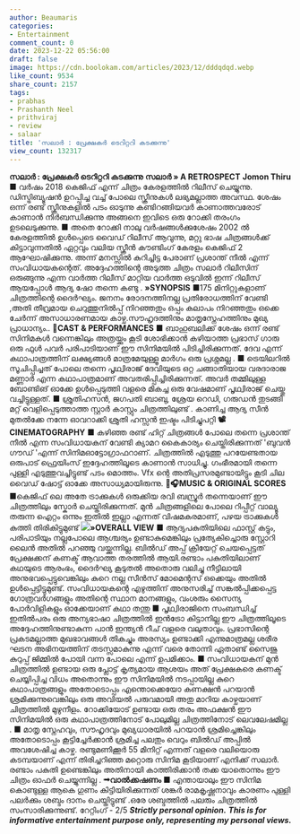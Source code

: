 ```yaml
---
author: Beaumaris
categories:
- Entertainment
comment_count: 0
date: 2023-12-22 05:56:00
draft: false
image: https://cdn.boolokam.com/articles/2023/12/dddqdqd.webp
like_count: 9534
share_count: 2157
tags:
- prabhas
- Prashanth Neel
- prithviraj
- review
- salaar
title: 'സലാർ : പ്രേക്ഷകർ ടെറിറ്ററി കടക്കുന്നു'
view_count: 132317
---
```


**സലാർ : പ്രേക്ഷകർ ടെറിറ്ററി കടക്കുന്നു** **സലാർ » A RETROSPECT** **Jomon Thiru** ■ വർഷം 2018 കെജിഫ് എന്ന് ചിത്രം കേരളത്തിൽ റിലീസ് ചെയ്യുന്നു. ഡിസ്ട്രിബ്യൂഷൻ ഉറപ്പിച്ച വച്ച് പോലെ സ്ക്രീനുകൾ ലഭ്യമല്ലാത്ത അവസ്ഥ. ശേഷം ഒന്ന് രണ്ട് സ്ക്രീനുകളിൽ പടം ഓടുന്നു കണ്ടിറങ്ങിയവർ കാണാത്തവരോട് കാണാൻ നിർബന്ധിക്കുന്നു അങ്ങനെ ഇവിടെ ഒരു റോക്കി തരംഗം ഉടലെടുക്കുന്നു. ■ അതെ റോക്കി നാലു വർഷങ്ങൾക്കുശേഷം 2002 ൽ കേരളത്തിൽ ഉൾപ്പെടെ വൈഡ് റിലീസ് ആവുന്നു, മറ്റു ഭാഷ ചിത്രങ്ങൾക്ക് കിട്ടാവുന്നതിൽ ഏറ്റവും വലിയ സ്ക്രീൻ കൗണ്ടിംഗ് കേരളം കെജിഫ് 2 ആഘോഷിക്കുന്നു. അന്ന് മനസ്സിൽ കുറിച്ചിട്ട പേരാണ് പ്രശാന്ത് നീൽ എന്ന് സംവിധായകന്റെത്. അദ്ദേഹത്തിന്റെ അടുത്ത ചിത്രം സലാർ റിലീസിന് ഒരുങ്ങുന്നു എന്ന വാർത്ത റിലീസ് മാറ്റിയ വാർത്ത ഒടുവിൽ ഇന്ന് റിലീസ് ആയപ്പോൾ ആദ്യ ഷോ തന്നെ കണ്ടു . **»SYNOPSIS** ■175 മിനിറ്റുകളാണ് ചിത്രത്തിന്റെ ദൈർഘ്യം. ജനനം രോദനത്തിനല്ല പ്രതിരോധത്തിന് വേണ്ടി ,അതി തീവ്രമായ ചെറുത്തുനിൽപ്പ് നിറഞ്ഞതും ഒപ്പം കലാപം നിറഞ്ഞതും ഒക്കെ ചേർന്ന് അസാധാരണമായ കാഴ്ച.സൗഹൃദത്തിനും മാതൃസ്നേഹത്തിനും മുഖ്യ പ്രാധാന്യം.. **👥CAST & PERFORMANCES** ■ ബാഹുബലിക്ക് ശേഷം ഒന്ന് രണ്ട് സിനിമകൾ വന്നെങ്കിലും അത്രയ്ക്കും കൂടി ശോഭിക്കാൻ കഴിയാത്ത പ്രഭാസ് ഗാരു ഒരു ഫുൾ പവർ പരിപാടിയാണ് ഈ സിനിമയിൽ പിടിച്ചിരിക്കുന്നത്. ദേവ എന്ന് കഥാപാത്രത്തിന് ലക്ഷ്യങ്ങൾ മാത്രമേയുള്ളൂ മാർഗം ഒരു പ്രശ്നമല്ല . ■ ട്രെയിലറിൽ സൂചിപ്പിച്ചത് പോലെ തന്നെ പൃഥ്വിരാജ് ദേവിയുടെ ഒറ്റ ചങ്ങാതിയായ വരദാരാജ മണ്ണാർ എന്ന കഥാപാത്രമാണ് അവതരിപ്പിച്ചിരിക്കുന്നത്. അവർ തമ്മിലുള്ള ബോണ്ടിങ്‌ ഓക്കേ ഉൾപ്പെടുത്തി വളരെ മികച്ച ഒരു വേഷമാണ് പൃഥ്വിരാജ് ചെയ്തു വച്ചിട്ടുള്ളത്. ■ ശ്രുതിഹസൻ, ജഗപതി ബാബു, ശ്രേയ റെഡി, ഗരുഡൻ തുടങ്ങി മറ്റ് വെളിപ്പെടുത്താത്ത സ്റ്റാർ കാസ്റ്റും ചിത്രത്തിലുണ്ട് . കാണിച്ച ആദ്യ സീൻ മുതൽക്കേ നന്നേ ഓവറാക്കി ശ്രുതി ഹസ്സൻ ഇഷ്ടം പിടിച്ചുപറ്റി **📽CINEMATOGRAPHY** ■ കഴിഞ്ഞ രണ്ട് ഹിറ്റ് ചിത്രങ്ങൾ പോലെ തന്നെ പ്രശാന്ത് നീൽ എന്ന സംവിധായകന് വേണ്ടി ക്യാമറ കൈകാര്യം ചെയ്തിരിക്കുന്നത് 'ബുവൻ ഗൗഡ് 'എന്ന് സിനിമഓട്ടോഗ്രാഫറാണ്. ചിത്രത്തിൽ എടുത്തു പറയേണ്ടതായ ഒരുപാട് ഫ്രെയിംസ് ഇദ്ദേഹത്തിലൂടെ കാണാൻ സാധിച്ചു. ഗംഭീരമായി തന്നെ പുള്ളി എടുത്തുവച്ചിട്ടുണ്ട് പടം മൊത്തം. Vfx ന്റെ അതിപ്രസരമുണ്ടായിട്ടും കൂടി ചില വൈഡ് ഷോട്ട് ഓക്കേ അസാധ്യമായിരുന്നു. **🎵🎧MUSIC & ORIGINAL SCORES** ■കെജിഫ് ലെ അതേ ട്രാക്കുകൾ ഒരുക്കിയ രവി ബസ്രൂർ തന്നെയാണ് ഈ ചിത്രത്തിലും സ്കോർ ചെയ്തിരിക്കുന്നത്. മുൻ ചിത്രങ്ങളിലെ പോലെ റിപ്പീറ്റ് വാല്യൂ തരുന്ന ഐറ്റം ഒന്നും ഇതിൽ ഇല്ലാ എന്നത് വിഷമകരമാണ്, പഴയ ട്രാക്കുകൾ കുത്തി തിരികിട്ടുമുണ്ട് **![](https://cdn.boolokam.com/articles/2023/12/dddqdqd.webp)»OVERALL VIEW** ■ ആദ്യപകുതിയിലെ ഫാസ്റ്റ് കട്ടും, പരിപാടിയും നല്ലപോലെ ആശ്ചര്യം ഉണ്ടാകുമെങ്കിലും പ്രത്യേകിച്ചൊരു സ്റ്റോറി ലൈൻ അതിൽ പറഞ്ഞു വയ്ക്കുന്നില്ല. ബിൽഡ് അപ്പ് ക്രീയേറ്റ് ചെയപ്പെട്ടത് പ്രേക്ഷക്കന് കണക്ട് ആവാത്ത തരത്തിൽ ആയി.രണ്ടാം പകുതിയിലാണ് കഥയുടെ ആരംഭം, ദൈർഘ്യ കൂടുതൽ അതൊരു വലിച്ചു നീട്ടിലായി അനുഭവപ്പെട്ടുവെങ്കിലും കുറെ നല്ല സീൻസ് മോമെന്റസ് ഒക്കെയും അതിൽ ഉൾപ്പെട്ടിട്ടുമുണ്ട്. സംവിധായകന്റെ എഴുത്തിന് അനുസരിച്ച് സങ്കൽപ്പിക്കപ്പെട്ട ഗോത്രവർഗങ്ങളും അതിന്റെ സ്ഥാന മാനങ്ങളും, വംശരും സൈന്യ പോർവിളികളും ഓക്കേയാണ് കഥാ തന്തു ■ പൃഥ്വിരാജിനെ സംബന്ധിച്ച് ഇതിൽപരം ഒരു അന്യഭാഷാ ചിത്രത്തിൽ ഇൻട്രോ കിട്ടാനില്ല ഈ ചിത്രത്തിലൂടെ അദ്ദേഹത്തിനുണ്ടാകുന്ന പാൻ ഇന്ത്യൻ റീച് വളരെ വലുതാവും. പ്രഭാസിന്റെ പ്രകടമല്ലാത്ത മുഖഭാവങ്ങൾ തികച്ചും അരസ്യം ഉണ്ടാക്കി എന്നുമാത്രമല്ല ശരീര ഘടന അഭിനയത്തിന് തടസ്സമാകുന്നു എന്ന് വരെ തോന്നി ഏതാണ്ട് സൈജു കുറുപ്പ് ജിമ്മിൽ പോയി വന്ന പോലെ എന്ന് ഉപമിക്കാം. ■ സംവിധായകന് മുൻ ചിത്രത്തിൽ ഉണ്ടായ ഒരു പ്ലോട്ട് കൃത്യമായ ആശയം അത് പ്രേക്ഷകരെ കണക്ട് ചെയ്യിപ്പിച്ച വിധം അതൊന്നും ഈ സിനിമയിൽ നടപ്പായില്ല കുറെ കഥാപാത്രങ്ങളും അതോടൊപ്പം എന്തൊക്കെയോ കണക്ഷൻ പറയാൻ ശ്രമിക്കുന്നുവെങ്കിലും ഒരു അവിയൽ പരുവമായി അതു മാറിയ കാഴ്ചയാണ് ചിത്രത്തിൽ മുഴുനീളം. റോക്കിയോട് ഉണ്ടായ ഒരു തരം അഫക്ഷൻ ഈ സിനിമയിൽ ഒരു കഥാപാത്രത്തിനോട് പോലുമില്ല ചിത്രത്തിനോട് ലെവലേഷമില്ല . ■ മാതൃ സ്നേഹവും, സൗഹൃദവും മുഖ്യധാരയിൽ പറയാൻ ശ്രമിച്ചെങ്കിലും അതോടൊപ്പം കൂട്ടിച്ചേർക്കാൻ ശ്രമിച്ച പലതും വെറും ബിൽഡ് അപ്പിൽ അവശേഷിച്ച കാഴ്ച. രണ്ടുമണിക്കൂർ 55 മിനിറ്റ് എന്നത് വളരെ വലിയൊരു കടമ്പയാണ് എന്ന് തിരിച്ചറിഞ്ഞ മറ്റൊരു സിനിമ കൂടിയാണ് എനിക്ക് സലാർ. രണ്ടാം പകുതി ഉണ്ടെങ്കിലും അതിനായി കാത്തിരിക്കാൻ തക്ക യാതൊന്നും ഈ ചിത്രം ഓഫർ ചെയ്യുന്നില്ല . **➟വാൽക്കഷണം** ■ എന്തായാലും ഈ സിനിമ കൊണ്ടുള്ള ആകെ ഗുണം കിട്ടിയിരിക്കുന്നത് ശങ്കർ രാമകൃഷ്ണനാവും കാരണം പുള്ളി പലർക്കും ശബ്ദം ദാനം ചെയ്തിട്ടുണ്ട് .ഒരേ ശബ്ദത്തിൽ പലരും ചിത്രത്തിൽ സംസാരിക്കുന്നുണ്ട്. റേറ്റിംഗ് - 2/5 _**Strictly personal opinion.**_ _**This is for informative entertainment purpose only, representing my personal views.**_